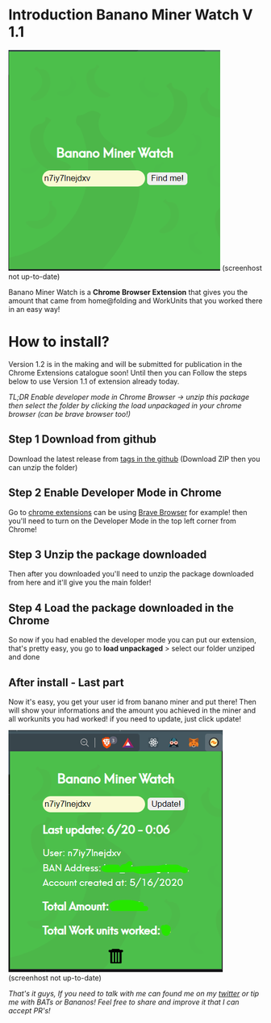 # Introduction Banano Miner Watch V 1.1

![](./assets/mine-intro.png)
(screenhost not up-to-date)

Banano Miner Watch is a **Chrome Browser Extension** that gives you the amount that came from home@folding and WorkUnits that you worked there in an easy way!

# How to install?


Version 1.2 is in the making and will be submitted for publication in the Chrome Extensions catalogue soon!
Until then you can Follow the steps below to use Version 1.1 of extension already today.

*TL;DR Enable developer mode in Chrome Browser -> unzip this package then select the folder by clicking the load unpackaged in your chrome browser (can be brave browser too!)*

## Step 1 Download from github
 Download the latest release from [tags in the github](https://github.com/andrecrjr/bananominer-watch/releases) (Download ZIP then you can unzip the folder)

## Step 2 Enable Developer Mode in Chrome
Go to [chrome extensions](chrome://extensions) can be using [Brave Browser](brave://extensions) for example! then you'll need to turn on the Developer Mode in the top left corner from Chrome! 
## Step 3 Unzip the package downloaded
Then after you downloaded you'll need to unzip the package downloaded from here and it'll give you the main folder!
## Step 4 Load the package downloaded in the Chrome
So now if you had enabled the developer mode you can put our extension, that's pretty easy, you go to **load unpackaged** > select our folder unziped and done

## After install - Last part
Now it's easy, you get your user id from banano miner and put there! Then will show your informations and the amount you achieved in the miner and all workunits you had worked! if you need to update, just click update!



![](./assets/inside-amount.png)
(screenhost not up-to-date)


*That's it guys, If you need to talk with me can found me on my [twitter](https://twitter.com/andrecrjr) or tip me with BATs or Bananos! Feel free to share and improve it that I can accept PR's!*
